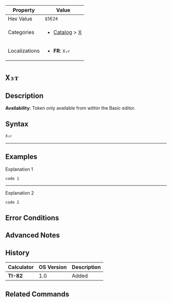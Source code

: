 | Property      | Value |
|---------------|-------|
| Hex Value     | `$5E24`|
| Categories    | <ul><li>[Catalog](../categories/Catalog.md) > [X](../categories/Catalog.md#X)</li></ul> |
| Localizations | <ul><li><b>FR</b>: `X₃ᴛ`</li></ul> |

# `X₃ᴛ`

## Description



<b>Availability</b>: Token only available from within the Basic editor.

## Syntax
`X₃ᴛ`

<hr>

## Examples

Explanation 1
```ti-basic
code 1
```
---
Explanation 2
```ti-basic
code 2
```

## Error Conditions


## Advanced Notes


## History
| Calculator | OS Version | Description |
|------------|------------|-------------|
| <b>TI-82</b> | 1.0 | Added

## Related Commands

    